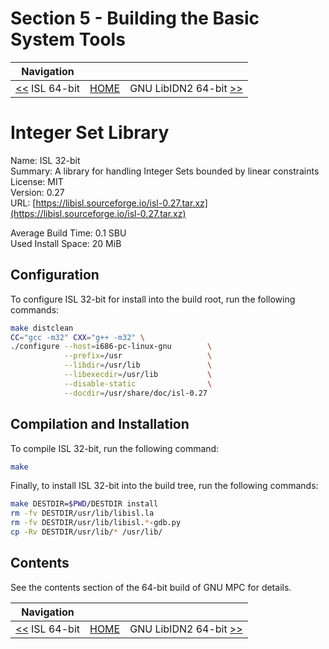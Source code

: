 # Section 5 - Building the Basic System Tools

| Navigation |||
| --- | --- | ---: |
| [<<](./ISL64bit.md) ISL 64-bit | [HOME](../README.md) | GNU LibIDN2 64-bit [>>](./libidn2-64bit.md) |

# Integer Set Library

Name: ISL 32-bit<br />
Summary: A library for handling Integer Sets bounded by linear constraints<br />
License: MIT<br />
Version: 0.27<br />
URL: [https://libisl.sourceforge.io/isl-0.27.tar.xz](https://libisl.sourceforge.io/isl-0.27.tar.xz)<br />

Average Build Time: 0.1 SBU<br />
Used Install Space: 20 MiB<br />

## Configuration

To configure ISL 32-bit for install into the build root, run the following commands:

```bash
make distclean
CC="gcc -m32" CXX="g++ -m32" \
./configure --host=i686-pc-linux-gnu        \
            --prefix=/usr                   \
            --libdir=/usr/lib               \
            --libexecdir=/usr/lib           \
            --disable-static                \
            --docdir=/usr/share/doc/isl-0.27
```

## Compilation and Installation

To compile ISL 32-bit, run the following command:

```bash
make
```

Finally, to install ISL 32-bit into the build tree, run the following commands:

```bash
make DESTDIR=$PWD/DESTDIR install
rm -fv DESTDIR/usr/lib/libisl.la
rm -fv DESTDIR/usr/lib/libisl.*-gdb.py
cp -Rv DESTDIR/usr/lib/* /usr/lib/
```

## Contents

See the contents section of the 64-bit build of GNU MPC for details.

| Navigation |||
| --- | --- | ---: |
| [<<](./ISL64bit.md) ISL 64-bit | [HOME](../README.md) | GNU LibIDN2 64-bit [>>](./libidn2-64bit.md) |
